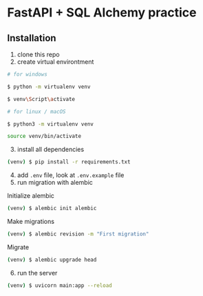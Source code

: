 # FastAPI + SQL Alchemy practice
## Installation
1. clone this repo
2. create virtual environtment

```bash
# for windows

$ python -m virtualenv venv

$ venv\Script\activate

# for linux / macOS

$ python3 -m virtualenv venv

source venv/bin/activate
```
3. install all dependencies 
```bash
(venv) $ pip install -r requirements.txt
```
4. add `.env` file, look at `.env.example` file
5. run migration with alembic

Initialize alembic
```bash
(venv) $ alembic init alembic
```
Make migrations
```bash
(venv) $ alembic revision -m "First migration"
```
Migrate
```bash
(venv) $ alembic upgrade head
```
6. run the server 
```bash
(venv) $ uvicorn main:app --reload
```
